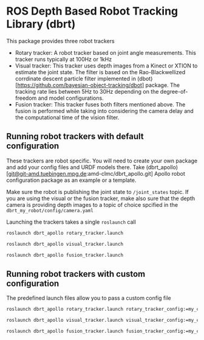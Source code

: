 # ROS Depth Based Robot Tracking Library (dbrt)

This package provides three robot trackers
* Rotary tracker: A robot tracker based on joint angle measurements. This 
  tracker runs typically at 100Hz or 1kHz
* Visual tracker: This tracker uses depth images from a Kinect or XTION to 
  estimate the joint state. The filter is based on the Rao-Blackwellized 
  corrdinate descent particle filter implemented in 
  (dbot)[https://github.com/bayesian-object-tracking/dbot] package. The tracking 
  rate lies between 5Hz to 30Hz depending on the degree-of-freedom and model
  configurations. 
* Fusion tracker: This tracker fuses both filters mentioned above. The fusion 
  is performed while taking into considering the camera delay and the 
  computational time of the vision filter. 

## Running robot trackers with default configuration

These trackers are robot specific. You will need to create your own package and
add your config files and URDF models there. 
Take (dbrt_apollo)[git@git-amd.tuebingen.mpg.de:amd-clmc/dbrt_apollo.git] 
Apollo robot configuration package as an example or a template.

Make sure the robot is publishing the joint state to `/joint_states` topic. If 
you are using the visual or the fusion tracker, make also sure that the depth 
camera is providing depth images to a topic of choice spcified in the 
`dbrt_my_robot/config/camera.yaml`

Launching the trackers takes a single `roslaunch` call
```bash
roslaunch dbrt_apollo rotary_tracker.launch
```
```bash
roslaunch dbrt_apollo visual_tracker.launch
```
```bash
roslaunch dbrt_apollo fusion_tracker.launch
```

## Running robot trackers with custom configuration
The predefined launch files allow you to pass a custom config file
```bash
roslaunch dbrt_apollo rotary_tracker.launch rotary_tracker_config:=my_custom_rotary_tracker_config.yaml
```
```bash
roslaunch dbrt_apollo visual_tracker.launch visual_tracker_config:=my_custom_visual_tracker_config.yaml
```
```bash
roslaunch dbrt_apollo fusion_tracker.launch fusion_tracker_config:=my_custom_fusion_tracker_config.yaml
```

